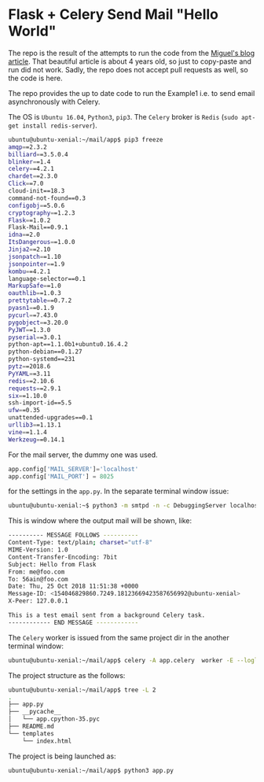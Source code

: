 Flask + Celery Send Mail "Hello World"
======================================

The repo is the result of the attempts to run the code from the [Miguel's blog article](https://blog.miguelgrinberg.com/post/using-celery-with-flask).
That beautiful article is about 4 years old, so just to copy-paste and run did not work.
Sadly, the repo does not accept pull requests as well, so the code is here.

The repo provides the up to date code to run the Example1 i.e. to send email asynchronously with Celery.

  
The OS is `Ubuntu 16.04`, `Python3`, `pip3`.
The `Celery` broker is `Redis` (`sudo apt-get install redis-server`).

```bash
ubuntu@ubuntu-xenial:~/mail/app$ pip3 freeze
amqp==2.3.2
billiard==3.5.0.4
blinker==1.4
celery==4.2.1
chardet==2.3.0
Click==7.0
cloud-init==18.3
command-not-found==0.3
configobj==5.0.6
cryptography==1.2.3
Flask==1.0.2
Flask-Mail==0.9.1
idna==2.0
ItsDangerous==1.0.0
Jinja2==2.10
jsonpatch==1.10
jsonpointer==1.9
kombu==4.2.1
language-selector==0.1
MarkupSafe==1.0
oauthlib==1.0.3
prettytable==0.7.2
pyasn1==0.1.9
pycurl==7.43.0
pygobject==3.20.0
PyJWT==1.3.0
pyserial==3.0.1
python-apt==1.1.0b1+ubuntu0.16.4.2
python-debian==0.1.27
python-systemd==231
pytz==2018.6
PyYAML==3.11
redis==2.10.6
requests==2.9.1
six==1.10.0
ssh-import-id==5.5
ufw==0.35
unattended-upgrades==0.1
urllib3==1.13.1
vine==1.1.4
Werkzeug==0.14.1
```


For the mail server, the dummy one was used.
```python
app.config['MAIL_SERVER']='localhost'
app.config['MAIL_PORT'] = 8025
```
for the settings in the `app.py`. 
In the separate terminal window issue:

```bash 
ubuntu@ubuntu-xenial:~$ python3 -m smtpd -n -c DebuggingServer localhost:8025
```
This is window where the output mail will be shown, like:
```bash
---------- MESSAGE FOLLOWS ----------
Content-Type: text/plain; charset="utf-8"
MIME-Version: 1.0
Content-Transfer-Encoding: 7bit
Subject: Hello from Flask
From: me@foo.com
To: 56ain@foo.com
Date: Thu, 25 Oct 2018 11:51:38 +0000
Message-ID: <154046829860.7249.18123669423587656992@ubuntu-xenial>
X-Peer: 127.0.0.1

This is a test email sent from a background Celery task.
------------ END MESSAGE ------------
```

The `Celery` worker is issued from the same project dir in the another terminal window:
```bash 
ubuntu@ubuntu-xenial:~/mail/app$ celery -A app.celery  worker -E --loglevel=debug
```

The project structure as the follows:
```bash
ubuntu@ubuntu-xenial:~/mail/app$ tree -L 2
.
├── app.py
├── __pycache__
│   └── app.cpython-35.pyc
├── README.md
└── templates
    └── index.html
```

The project is being launched as:
```bash
ubuntu@ubuntu-xenial:~/mail/app$ python3 app.py
```
